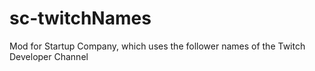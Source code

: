 # sc-twitchNames
Mod for Startup Company, which uses the follower names of the Twitch Developer Channel
